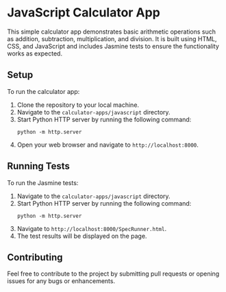 # JavaScript Calculator App

This simple calculator app demonstrates basic arithmetic operations such as addition, subtraction, multiplication, and division. It is built using HTML, CSS, and JavaScript and includes Jasmine tests to ensure the functionality works as expected.

## Setup

To run the calculator app:

1. Clone the repository to your local machine.
2. Navigate to the `calculator-apps/javascript` directory.
3. Start Python HTTP server by running the following command:
   ```
   python -m http.server
   ```
4. Open your web browser and navigate to `http://localhost:8000`.

## Running Tests

To run the Jasmine tests:

1. Navigate to the `calculator-apps/javascript` directory.
2. Start Python HTTP server by running the following command:
   ```
   python -m http.server
   ```
3. Navigate to `http://localhost:8000/SpecRunner.html`.
4. The test results will be displayed on the page.

## Contributing

Feel free to contribute to the project by submitting pull requests or opening issues for any bugs or enhancements.
